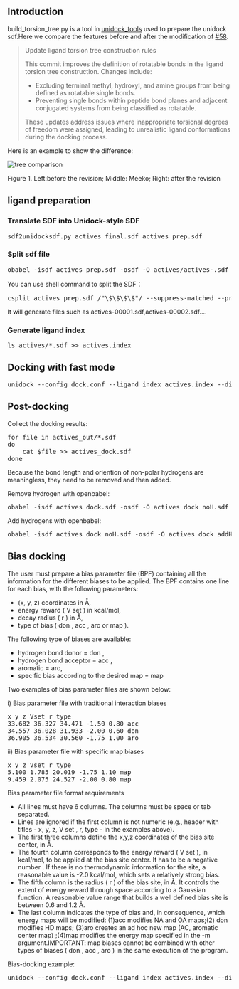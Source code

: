 <h2>Introduction</h2>
<p>build_torsion_tree.py is a tool in <a href="https://github.com/dptech-corp/Uni-Dock/tree/mcdock/unidock_tools">unidock_tools</a> used to prepare the unidock sdf.Here we compare the features before and after the modification of <a href='https://github.com/dptech-corp/Uni-Dock/pull/58'>#58</a>.</p>

<blockquote cite="https://www.huxley.net/bnw/four.html](https://github.com/dptech-corp/Uni-Dock/pull/58">
<p>Update ligand torsion tree construction rules</p>

<p>This commit improves the definition of rotatable bonds in the ligand torsion tree construction. Changes include:</p>
<ul>
    <li>Excluding terminal methyl, hydroxyl, and amine groups from being defined as rotatable single bonds.</li>
    <li>Preventing single bonds within peptide bond planes and adjacent conjugated systems from being classified as rotatable.</li>
</ul>
<p>These updates address issues where inappropriate torsional degrees of freedom were assigned, leading to unrealistic ligand conformations during the docking process.</p>
</blockquote>
<p>Here is an example to show the difference:</p>

![tree comparison](https://github.com/gkxiao/unidock_ligand_preparation/blob/main/build_tree_58_rev.jpg)
<p>Figure 1. Left:before the revision;  Middle: Meeko;  Right: after the revision</p>

<h2>ligand preparation</h2>
<h3>Translate SDF into Unidock-style SDF</h3>
<pre lang="shell">
sdf2unidocksdf.py actives_final.sdf actives_prep.sdf
</pre>
<h3>Split sdf file</h3>
<pre lang="shell">
obabel -isdf actives_prep.sdf -osdf -O actives/actives-.sdf -m
</pre>
<p>You can use shell command to split the SDF：</p>
<pre line="1" lang="shell">
csplit actives_prep.sdf /"\$\$\$\$"/ --suppress-matched --prefix=actives- --suffix-format=%05d.sdf '{*}'
</pre>
<p>It will generate files such as actives-00001.sdf,actives-00002.sdf....</p>
<h3>Generate ligand index</h3>
<pre lang="shell">
ls actives/*.sdf >> actives.index
</pre>

<h2>Docking with fast mode</h2>
<pre lang="shell">
unidock --config dock.conf --ligand_index actives.index --dir actives_out --search_mode fast
</pre>

<h2>Post-docking</h2>
<p>Collect the docking results:</p>
<pre lang="shell">
for file in actives_out/*.sdf
do
    cat $file >> actives_dock.sdf
done
</pre>
<p>Because the bond length and oriention of non-polar hydrogens are meaningless, they need to be removed and then added.</p>
<p>Remove hydrogen with openbabel:</p>
<pre lang="shell">
obabel -isdf actives_dock.sdf -osdf -O actives_dock_noH.sdf -d
</pre>
<p>Add hydrogens with openbabel:</p>
<pre lang="shell">
obabel -isdf actives_dock_noH.sdf -osdf -O actives_dock_addH.sdf -h
</pre>
<h2>Bias docking</h2>
<p>The user must prepare a bias parameter file (BPF) containing all the information for the different biases to be applied. The BPF contains one line for each bias, with the following parameters: </p>
<ul>
   <li>(x, y, z) coordinates in Å,</li> 
   <li>energy reward ( V set ) in kcal/mol,</li> 
   <li>decay radius ( r ) in Å,</li>
   <li>type of bias ( don , acc , aro or map ).</li> 
</ul>
<p>The following type of biases are available:</p>
<ul>
   <li>hydrogen bond donor = don , </li> 
   <li>hydrogen bond acceptor = acc , </li> 
   <li>aromatic = aro, </li>
   <li>specific bias according to the desired map = map </li> 
</ul>
<p>Two examples of bias parameter files are shown below: </p>
<p>i) Bias parameter file with traditional interaction biases</p> 
<pre lang="python">
x y z Vset r type 
33.682 36.327 34.471 -1.50 0.80 acc 
34.557 36.028 31.933 -2.00 0.60 don 
36.905 36.534 30.560 -1.75 1.00 aro
</pre>
<p>ii) Bias parameter file with specific map biases</p>
<pre lang="python">
x y z Vset r type 
5.100 1.785 20.019 -1.75 1.10 map 
9.459 2.075 24.527 -2.00 0.80 map
</pre>
<p>Bias parameter file format requirements</p>
<ul>
   <li>All lines must have 6 columns. The columns must be space or tab separated.</li> 
   <li>Lines are ignored if the first column is not numeric (e.g., header with titles - x, y, z, V set , r, type - in the examples above). </li> 
   <li>The first three columns define the x,y,z coordinates of the bias site center, in Å.</li>
   <li>The fourth column corresponds to the energy reward ( V set ), in kcal/mol, to be applied at the bias site center. It has to be a negative number . If there is no thermodynamic information for the site, a reasonable value is -2.0 kcal/mol, which sets a relatively strong bias.</li>
   <li>The fifth column is the radius ( r ) of the bias site, in Å. It controls the extent of energy reward through space according to a Gaussian function. A reasonable value range that builds a well defined bias site is between 0.6 and 1.2 Å.</li>
   <li>The last column indicates the type of bias and, in consequence, which energy maps will be modified: (1)acc modifies NA and OA maps;(2) don modifies HD maps; (3)aro creates an ad hoc new map (AC, aromatic center map) ;(4)map modifies the energy map specified in the -m argument.IMPORTANT: map biases
cannot be combined with other types of biases ( don , acc , aro ) in the same execution of the program.</li>
</ul>
<p>Bias-docking example:</p>
<pre lang="shell">
unidock --config dock.conf --ligand_index actives.index --dir actives_out --search_mode fast --bias hinge_ph4.bpf
</pre>
